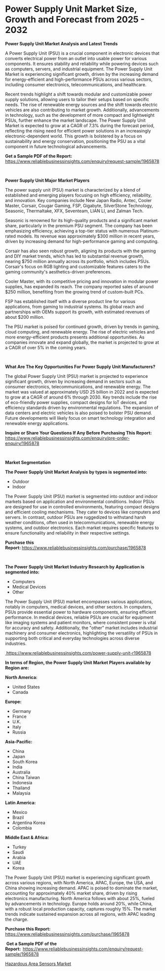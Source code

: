 <p><h1>Power Supply Unit Market Size, Growth and Forecast from 2025 - 2032</h1></p><p><strong>Power Supply Unit Market Analysis and Latest Trends</strong></p>
<p><p>A Power Supply Unit (PSU) is a crucial component in electronic devices that converts electrical power from an outlet into usable power for various components. It ensures stability and reliability while powering devices such as computers, servers, and industrial equipment. The Power Supply Unit Market is experiencing significant growth, driven by the increasing demand for energy-efficient and high-performance PSUs across various sectors, including consumer electronics, telecommunications, and healthcare.</p><p>Recent trends highlight a shift towards modular and customizable power supply solutions, allowing users to tailor their setups based on specific needs. The rise of renewable energy sources and the shift towards electric vehicles are also contributing to market growth. Additionally, advancements in technology, such as the development of more compact and lightweight PSUs, further enhance the market landscape. The Power Supply Unit Market is expected to grow at a CAGR of 7.3% during the forecast period, reflecting the rising need for efficient power solutions in an increasingly electronic-dependent world. This growth is bolstered by a focus on sustainability and energy conservation, positioning the PSU as a vital component in future technological advancements.</p></p>
<p><strong>Get a Sample PDF of the Report:&nbsp;</strong> <a href="https://www.reliablebusinessinsights.com/enquiry/request-sample/1965878?utm_campaign=3133&utm_medium=2&utm_source=Github&utm_content=ia&utm_term=06042025&utm_id=power-supply-unit">https://www.reliablebusinessinsights.com/enquiry/request-sample/1965878</a></p>
<p>&nbsp;</p>
<p><strong>Power Supply Unit Major Market Players</strong></p>
<p><p>The power supply unit (PSU) market is characterized by a blend of established and emerging players focusing on high efficiency, reliability, and innovation. Key companies include New Japan Radio, Antec, Cooler Master, Corsair, Cougar Gaming, FSP, Gigabyte, SilverStone Technology, Seasonic, Thermaltake, XFX, Seventeam, LIAN LI, and Zalman Tech. </p><p>Seasonic is renowned for its high-quality products and a significant market share, particularly in the premium PSU segment. The company has been emphasizing efficiency, achieving a top-tier status with numerous Platinum-rated models. Its revenue was approximately $300 million in recent years, driven by increasing demand for high-performance gaming and computing.</p><p>Corsair has also seen robust growth, aligning its products with the gaming and DIY market trends, which has led to substantial revenue growth, nearing $750 million annually across its portfolio, which includes PSUs. Corsair's focus on RGB lighting and customizable features caters to the gaming community's aesthetics-driven preferences.</p><p>Cooler Master, with its competitive pricing and innovation in modular power supplies, has expanded its reach. The company reported sales of around $250 million, benefiting from the growing trend of custom-built PCs.</p><p>FSP has established itself with a diverse product line for various applications, from gaming to industrial systems. Its global reach and partnerships with OEMs support its growth, with estimated revenues of about $200 million.</p><p>The PSU market is poised for continued growth, driven by trends in gaming, cloud computing, and renewable energy. The rise of electric vehicles and more energy-efficient products presents additional opportunities. As companies innovate and expand globally, the market is projected to grow at a CAGR of over 5% in the coming years.</p></p>
<p>&nbsp;</p>
<p><strong>What Are The Key Opportunities For Power Supply Unit Manufacturers?</strong></p>
<p><p>The global Power Supply Unit (PSU) market is projected to experience significant growth, driven by increasing demand in sectors such as consumer electronics, telecommunications, and renewable energy. The market was valued at approximately USD 25 billion in 2022 and is expected to grow at a CAGR of around 6% through 2030. Key trends include the rise of eco-friendly power supplies, compact designs for IoT devices, and efficiency standards driven by environmental regulations. The expansion of data centers and electric vehicles is also poised to bolster PSU demand. Future developments will likely focus on smart technology integration and renewable energy applications.</p></p>
<p><strong>Inquire or Share Your Questions If Any Before Purchasing This Report:</strong> <a href="https://www.reliablebusinessinsights.com/enquiry/pre-order-enquiry/1965878?utm_campaign=3133&utm_medium=2&utm_source=Github&utm_content=ia&utm_term=06042025&utm_id=power-supply-unit">https://www.reliablebusinessinsights.com/enquiry/pre-order-enquiry/1965878</a></p>
<p>&nbsp;</p>
<p><strong>Market Segmentation</strong></p>
<p><strong>The Power Supply Unit Market Analysis by types is segmented into:</strong></p>
<p><ul><li>Outdoor</li><li>Indoor</li></ul></p>
<p><p>The Power Supply Unit (PSU) market is segmented into outdoor and indoor markets based on application and environmental conditions. Indoor PSUs are designed for use in controlled environments, featuring compact designs and efficient cooling mechanisms. They cater to devices like computers and servers. In contrast, outdoor PSUs are ruggedized to withstand harsh weather conditions, often used in telecommunications, renewable energy systems, and outdoor electronics. Each market requires specific features to ensure functionality and reliability in their respective settings.</p></p>
<p><strong>Purchase this Report:&nbsp;</strong><a href="https://www.reliablebusinessinsights.com/purchase/1965878?utm_campaign=3133&utm_medium=2&utm_source=Github&utm_content=ia&utm_term=06042025&utm_id=power-supply-unit">https://www.reliablebusinessinsights.com/purchase/1965878</a></p>
<p>&nbsp;</p>
<p><strong>The Power Supply Unit Market Industry Research by Application is segmented into:</strong></p>
<p><ul><li>Computers</li><li>Medical Devices</li><li>Other</li></ul></p>
<p><p>The Power Supply Unit (PSU) market encompasses various applications, notably in computers, medical devices, and other sectors. In computers, PSUs provide essential power to hardware components, ensuring efficient performance. In medical devices, reliable PSUs are crucial for equipment like imaging systems and patient monitors, where consistent power is vital for accuracy and safety. Additionally, the "other" market includes industrial machinery and consumer electronics, highlighting the versatility of PSUs in supporting both critical and everyday technologies across diverse industries.</p></p>
<p><a href="https://www.reliablebusinessinsights.com/power-supply-unit-r1965878?utm_campaign=3133&utm_medium=2&utm_source=Github&utm_content=ia&utm_term=06042025&utm_id=power-supply-unit">&nbsp;https://www.reliablebusinessinsights.com/power-supply-unit-r1965878</a></p>
<p><strong>In terms of Region, the Power Supply Unit Market Players available by Region are:</strong></p>
<p>
    <p> <strong> North America: </strong>
        <ul>
            <li>United States</li>
            <li>Canada</li>
        </ul>
        </p> 
    <p> <strong> Europe: </strong>
        <ul>
            <li>Germany</li>
            <li>France</li>
            <li>U.K.</li>
            <li>Italy</li>
            <li>Russia</li>
        </ul>
        </p> 
    <p> <strong> Asia-Pacific: </strong>
        <ul>
            <li>China</li>
            <li>Japan</li>
            <li>South Korea</li>
            <li>India</li>
            <li>Australia</li>
            <li>China Taiwan</li>
            <li>Indonesia</li>
            <li>Thailand</li>
            <li>Malaysia</li>
        </ul>
        </p> 
    <p> <strong> Latin America: </strong>
        <ul>
            <li>Mexico</li>
            <li>Brazil</li>
            <li>Argentina Korea</li>
            <li>Colombia</li>
        </ul>
        </p> 
    <p> <strong> Middle East & Africa: </strong>
        <ul>
            <li>Turkey</li>
            <li>Saudi</li>
            <li>Arabia</li>
            <li>UAE</li>
            <li>Korea</li>
        </ul>
    </p>
    </p>
<p><p>The Power Supply Unit (PSU) market is experiencing significant growth across various regions, with North America, APAC, Europe, the USA, and China showing increasing demand. APAC is poised to dominate the market, accounting for approximately 40% market share, driven by rising electronics manufacturing. North America follows with about 25%, fueled by advancements in technology. Europe holds around 20%, while China, with a robust local production capacity, captures roughly 15%. The market trends indicate sustained expansion across all regions, with APAC leading the charge.</p></p>
<p><strong>Purchase this Report: </strong><a href="https://www.reliablebusinessinsights.com/purchase/1965878?utm_campaign=3133&utm_medium=2&utm_source=Github&utm_content=ia&utm_term=06042025&utm_id=power-supply-unit">https://www.reliablebusinessinsights.com/purchase/1965878</a></p>
<p>&nbsp;<strong>Get a Sample PDF of the Report:&nbsp;&nbsp;</strong><a href="https://www.reliablebusinessinsights.com/enquiry/request-sample/1965878?utm_campaign=3133&utm_medium=2&utm_source=Github&utm_content=ia&utm_term=06042025&utm_id=power-supply-unit">https://www.reliablebusinessinsights.com/enquiry/request-sample/1965878</a></p>
<p><strong></strong></p>
<p><p><a href="https://github.com/rianttegang/Market-Research-Report-List-1/blob/main/hazardous-area-sensors-market.md?utm_campaign=3133&utm_medium=2&utm_source=Github&utm_content=ia&utm_term=06042025&utm_id=power-supply-unit">Hazardous Area Sensors Market</a></p></p>